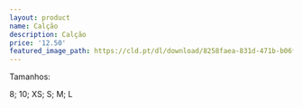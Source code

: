 ```yaml
---
layout: product
name: Calção
description: Calção
price: '12.50'
featured_image_path: https://cld.pt/dl/download/8258faea-831d-471b-b06f-ef49c29c2071/Cal%C3%A7%C3%A3o.jpeg?download=true
---
```


<p>Tamanhos:
 <p>8; 10; XS; S; M; L
 
